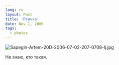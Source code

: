 ```yaml
---
lang: ru
layout: Post
title: 'Птичка'
date: Nov 1, 2006
tags:
  - photos
---
```


![Sapegin-Artem-20D-2006-07-02-207-0708-lj.jpg](upload://Sapegin-Artem-20D-2006-07-02-207-0708-lj.jpg)

Не знаю, кто такая.
